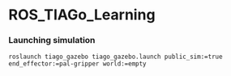 # ROS_TIAGo_Learning

### Launching simulation

`roslaunch tiago_gazebo tiago_gazebo.launch public_sim:=true end_effector:=pal-gripper world:=empty`